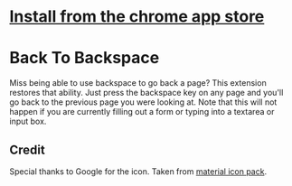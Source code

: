 # [Install from the chrome app store](https://chrome.google.com/webstore/detail/back-to-backspace/cldokedgmomhbifmiiogjjkgffhcbaec)

Back To Backspace
=================

Miss being able to use backspace to go back a page? This extension restores that ability. Just press
the backspace key on any page and you'll go back to the previous page you were looking at. Note that
this will not happen if you are currently filling out a form or typing into a textarea or input box.


Credit
------

Special thanks to Google for the icon. Taken from
[material icon pack](https://design.google.com/icons/).
